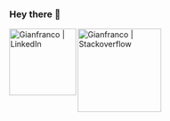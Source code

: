 ### Hey there 👊

<div align="left" display="flex" align-items="center">
	<a target="_blank" href="https://www.linkedin.com/in/gianfrancofh/">
	  <img align="left" width="120" alt="Gianfranco | LinkedIn" src="https://encrypted-tbn0.gstatic.com/images?q=tbn:ANd9GcR6gTMRC4TofFTro6BXyqaT5zNWhHTOqJJPEQ&usqp=CAU" />
	</a>
	<a target="_blank" href="https://stackoverflow.com/users/9402107/gianfranco-fertino">
		<img align="left" width="150" alt="Gianfranco | Stackoverflow" src="https://user-images.githubusercontent.com/25560419/103474750-d5825180-4de1-11eb-8af9-f1bb2a72b518.png" />
	</a>
</div>
